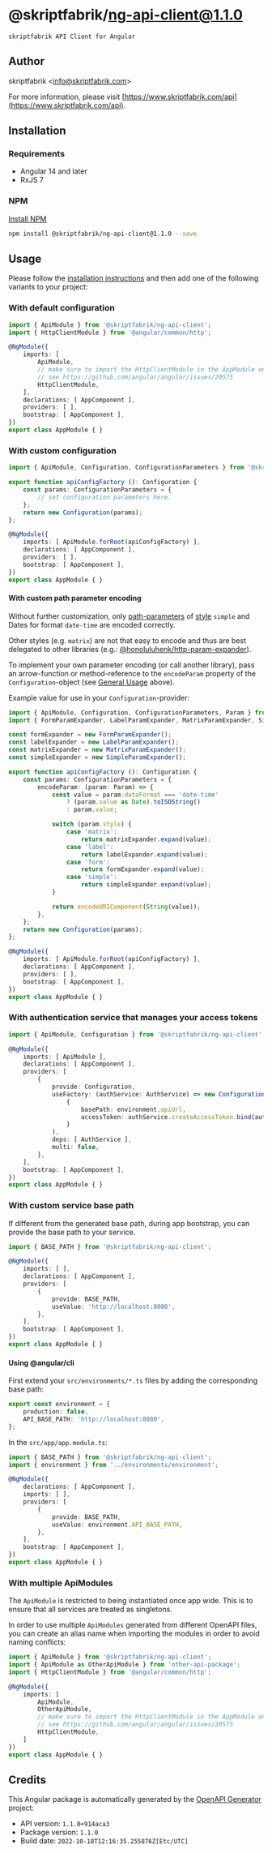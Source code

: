 # @skriptfabrik/ng-api-client@1.1.0

    skriptfabrik API Client for Angular

## Author

skriptfabrik <[info@skriptfabrik.com](mailto:info@skriptfabrik.com)>

For more information, please visit [https://www.skriptfabrik.com/api](https://www.skriptfabrik.com/api).

## Installation

### Requirements

- Angular 14 and later
- RxJS 7

### NPM

[Install NPM](https://docs.npmjs.com/cli/configuring-npm/install)

```bash
npm install @skriptfabrik/ng-api-client@1.1.0 --save
```

## Usage

Please follow the [installation instructions](#installation) and then add one of the following variants to your project:

### With default configuration

```typescript
import { ApiModule } from '@skriptfabrik/ng-api-client';
import { HttpClientModule } from '@angular/common/http';

@NgModule({
    imports: [
        ApiModule,
        // make sure to import the HttpClientModule in the AppModule only,
        // see https://github.com/angular/angular/issues/20575
        HttpClientModule,
    ],
    declarations: [ AppComponent ],
    providers: [ ],
    bootstrap: [ AppComponent ],
})
export class AppModule { }
```

### With custom configuration

```typescript
import { ApiModule, Configuration, ConfigurationParameters } from '@skriptfabrik/ng-api-client';

export function apiConfigFactory (): Configuration {
    const params: ConfigurationParameters = {
        // set configuration parameters here.
    };
    return new Configuration(params);
};

@NgModule({
    imports: [ ApiModule.forRoot(apiConfigFactory) ],
    declarations: [ AppComponent ],
    providers: [ ],
    bootstrap: [ AppComponent ],
})
export class AppModule { }
```

#### With custom path parameter encoding

Without further customization, only
[path-parameters](https://github.com/OAI/OpenAPI-Specification/blob/main/versions/3.1.0.md#parameter-locations) of
[style](https://github.com/OAI/OpenAPI-Specification/blob/main/versions/3.1.0.md#style-values) `simple` and Dates for
format `date-time` are encoded correctly.

Other styles (e.g. `matrix`) are not that easy to encode and thus are best delegated to other libraries
(e.g.: [@honoluluhenk/http-param-expander](https://www.npmjs.com/package/@honoluluhenk/http-param-expander)).

To implement your own parameter encoding (or call another library), pass an arrow-function or method-reference to the
`encodeParam` property of the `Configuration`-object (see [General Usage](#usage) above).

Example value for use in your `Configuration`-provider:

```typescript
import { ApiModule, Configuration, ConfigurationParameters, Param } from '@skriptfabrik/ng-api-client';
import { FormParamExpander, LabelParamExpander, MatrixParamExpander, SimpleParamExpander } from '@honoluluhenk/http-param-expander';

const formExpander = new FormParamExpander();
const labelExpander = new LabelParamExpander();
const matrixExpander = new MatrixParamExpander();
const simpleExpander = new SimpleParamExpander();

export function apiConfigFactory (): Configuration {
    const params: ConfigurationParameters = {
        encodeParam: (param: Param) => {
            const value = param.dataFormat === 'date-time'
                ? (param.value as Date).toISOString()
                : param.value;

            switch (param.style) {
                case 'matrix':
                    return matrixExpander.expand(value);
                case 'label':
                    return labelExpander.expand(value);
                case 'form':
                    return formExpander.expand(value);
                case 'simple':
                    return simpleExpander.expand(value);
            }

            return encodeURIComponent(String(value));
        },
    };
    return new Configuration(params);
};

@NgModule({
    imports: [ ApiModule.forRoot(apiConfigFactory) ],
    declarations: [ AppComponent ],
    providers: [ ],
    bootstrap: [ AppComponent ],
})
export class AppModule { }
```

### With authentication service that manages your access tokens

```typescript
import { ApiModule, Configuration } from '@skriptfabrik/ng-api-client';

@NgModule({
    imports: [ ApiModule ],
    declarations: [ AppComponent ],
    providers: [
        {
            provide: Configuration,
            useFactory: (authService: AuthService) => new Configuration(
                {
                    basePath: environment.apiUrl,
                    accessToken: authService.createAccessToken.bind(authService),
                }
            ),
            deps: [ AuthService ],
            multi: false,
        },
    ],
    bootstrap: [ AppComponent ],
})
export class AppModule { }
```

### With custom service base path

If different from the generated base path, during app bootstrap, you can provide the base path to your service.

```typescript
import { BASE_PATH } from '@skriptfabrik/ng-api-client';

@NgModule({
    imports: [ ],
    declarations: [ AppComponent ],
    providers: [
        {
            provide: BASE_PATH,
            useValue: 'http://localhost:8080',
        },
    ],
    bootstrap: [ AppComponent ],
})
export class AppModule { }
```

#### Using @angular/cli

First extend your `src/environments/*.ts` files by adding the corresponding base path:

```typescript
export const environment = {
    production: false,
    API_BASE_PATH: 'http://localhost:8080',
};
```

In the `src/app/app.module.ts`:

```typescript
import { BASE_PATH } from '@skriptfabrik/ng-api-client';
import { environment } from '../environments/environment';

@NgModule({
    declarations: [ AppComponent ],
    imports: [ ],
    providers: [
        {
            provide: BASE_PATH,
            useValue: environment.API_BASE_PATH,
        },
    ],
    bootstrap: [ AppComponent ],
})
export class AppModule { }
```

### With multiple ApiModules

The `ApiModule` is restricted to being instantiated once app wide.
This is to ensure that all services are treated as singletons.

In order to use multiple `ApiModules` generated from different OpenAPI files,
you can create an alias name when importing the modules in order to avoid naming conflicts:

```typescript
import { ApiModule } from '@skriptfabrik/ng-api-client';
import { ApiModule as OtherApiModule } from 'other-api-package';
import { HttpClientModule } from '@angular/common/http';

@NgModule({
    imports: [
        ApiModule,
        OtherApiModule,
        // make sure to import the HttpClientModule in the AppModule only,
        // see https://github.com/angular/angular/issues/20575
        HttpClientModule,
    ]
})
export class AppModule { }
```

## Credits

This Angular package is automatically generated by the [OpenAPI Generator](https://openapi-generator.tech) project:

- API version: `1.1.0+914aca3`
- Package version: `1.1.0`
- Build date: `2022-10-18T12:16:35.255876Z[Etc/UTC]`
